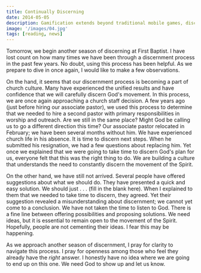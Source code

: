 ```yaml
---
title: Continually Discerning
date: 2014-05-05
description: Gamification extends beyond traditional mobile games, discovering innovative strategies to incorporate game-like elements into non-gaming apps for enhanced
image: '/images/04.jpg'
tags: [reading, news]
---
```

 
Tomorrow, we begin another season of discerning at First Baptist. I have lost count on how many times we have been through a discernment process in the past few years. No doubt, using this process has been helpful. As we prepare to dive in once again, I would like to make a few observations. 

On the hand, it seems that our discernment process is becoming a part of church culture. Many have experienced the unified results and have confidence that we will carefully discern God's movement. In this process, we are once again approaching a church staff decision. A few years ago (just before hiring our associate pastor), we used this process to determine that we needed to hire a second pastor with primary responsibilities in worship and outreach. Are we still in the same place? Might God be calling us to go a different direction this time? Our associate pastor relocated in February; we have been several months without him. We have experienced church life in his absence. It is time to discern next steps. When he submitted his resignation, we had a few questions about replacing him. Yet once we explained that we were going to take time to discern God's plan for us, everyone felt that this was the right thing to do. We are building a culture that understands the need to constantly discern the movement of the Spirit. 

On the other hand, we have still not arrived. Several people have offered suggestions about what we should do. They have presented a quick and easy solution. We should just . . . (fill in the blank here).  When I explained to them that we needed to take time to discern, they agreed. Yet their suggestion revealed a misunderstanding about discernment; we cannot yet come to a conclusion. We have not taken the time to listen to God. There is a fine line between offering possibilities and proposing solutions. We need ideas, but it is essential to remain open to the movement of the Spirit. Hopefully, people are not cementing their ideas. I fear this may be happening. 

As we approach another season of discernment, I pray for clarity to navigate this process. I pray for openness among those who feel they already have the *right* answer. I honestly have no idea where we are going to end up on this one. We need God to show up and let us know.

